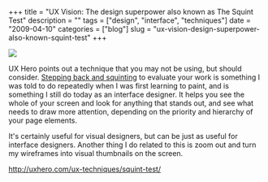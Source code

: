 +++
title = "UX Vision: The design superpower also known as The Squint Test"
description = ""
tags = ["design", "interface", "techniques"]
date = "2009-04-10"
categories = ["blog"]
slug = "ux-vision-design-superpower-also-known-squint-test"
+++



  <div class="notebook-screenshot"><a href="http://uxhero.com/ux-techniques/squint-test/"><img src="http://media.konigi.com/bluga/wt49df21d64961c.jpg"/></a></div><p>UX Hero points out a technique that you may not be using, but should consider. <a href="http://uxhero.com/ux-techniques/squint-test/">Stepping back and squinting</a> to evaluate your work is something I was told to do repeatedly when I was first learning to paint, and is something I still do today as an interface designer. It helps you see the whole of your screen and look for anything that stands out, and see what needs to draw more attention, depending on the priority and hierarchy of your page elements. </p>
<p>It's certainly useful for visual designers, but can be just as useful for interface designers. Another thing I do related to this is zoom out and turn my wireframes into visual thumbnails on the screen. </p>
    
  <a href="http://uxhero.com/ux-techniques/squint-test/">http://uxhero.com/ux-techniques/squint-test/</a>
